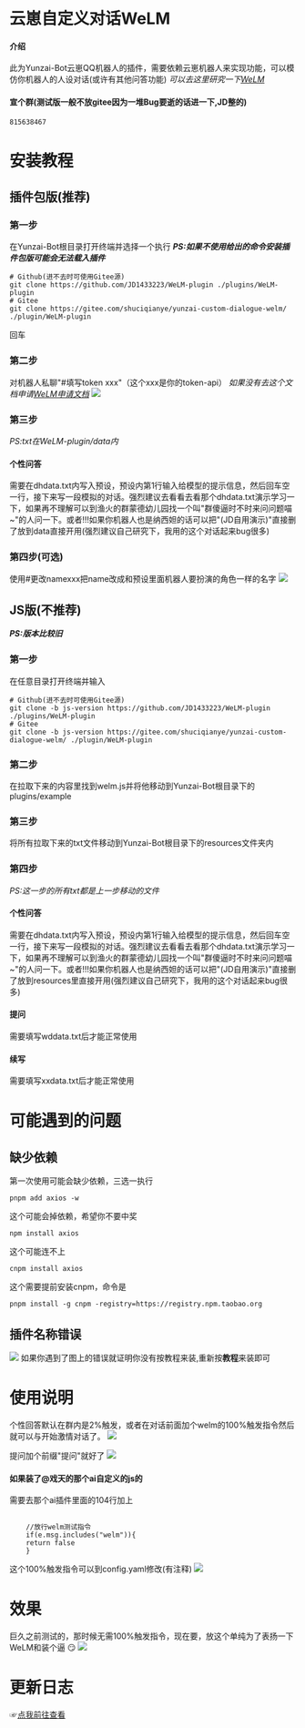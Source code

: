 # 云崽自定义对话WeLM

#### 介绍
此为Yunzai-Bot云崽QQ机器人的插件，需要依赖云崽机器人来实现功能，可以模仿你机器人的人设对话(或许有其他问答功能) _可以去这里研究一下[WeLM](https://welm.weixin.qq.com/docs/api/)_

#### 宣个群(测试版一般不放gitee因为一堆Bug要逝的话进一下,JD整的)
```
815638467
```

# 安装教程

## 插件包版(推荐)
### 第一步
在Yunzai-Bot根目录打开终端并选择一个执行   **_PS:如果不使用给出的命令安装插件包版可能会无法载入插件_**
```
# Github(进不去时可使用Gitee源)
git clone https://github.com/JD1433223/WeLM-plugin ./plugins/WeLM-plugin
# Gitee 
git clone https://gitee.com/shuciqianye/yunzai-custom-dialogue-welm/ ./plugin/WeLM-plugin
```

回车
### 第二步
对机器人私聊"#填写token xxx"（这个xxx是你的token-api） _如果没有去这个文档申请[WeLM申请文档](https://docs.qq.com/form/page/DUW1YVVJNbHpzV2No#/fill-detail)_ 
![](resources/README/tianxieyanshi.jpg)
### 第三步
_PS:txt在WeLM-plugin/data内_
#### 个性问答
需要在dhdata.txt内写入预设，预设内第1行输入给模型的提示信息，然后回车空一行，接下来写一段模拟的对话。强烈建议去看看去看那个dhdata.txt演示学习一下，如果再不理解可以到渔火的群蒙德幼儿园找一个叫"群傻逼时不时来问问题喵~"的人问一下。或者!!!如果你机器人也是纳西妲的话可以把"(JD自用演示)"直接删了放到data直接开用(强烈建议自己研究下，我用的这个对话起来bug很多)
### 第四步(可选)
使用#更改namexxx把name改成和预设里面机器人要扮演的角色一样的名字
![](resources/README/genggainame.jpg)

## JS版(不推荐)
 _**PS:版本比较旧**_
### 第一步
在任意目录打开终端并输入

```
# Github(进不去时可使用Gitee源)
git clone -b js-version https://github.com/JD1433223/WeLM-plugin ./plugins/WeLM-plugin
# Gitee 
git clone -b js-version https://gitee.com/shuciqianye/yunzai-custom-dialogue-welm/ ./plugin/WeLM-plugin
```
### 第二步
在拉取下来的内容里找到welm.js并将他移动到Yunzai-Bot根目录下的plugins/example
### 第三步
将所有拉取下来的txt文件移动到Yunzai-Bot根目录下的resources文件夹内
### 第四步
_PS:这一步的所有txt都是上一步移动的文件_
#### 个性问答
需要在dhdata.txt内写入预设，预设内第1行输入给模型的提示信息，然后回车空一行，接下来写一段模拟的对话。强烈建议去看看去看那个dhdata.txt演示学习一下，如果再不理解可以到渔火的群蒙德幼儿园找一个叫"群傻逼时不时来问问题喵~"的人问一下。或者!!!如果你机器人也是纳西妲的话可以把"(JD自用演示)"直接删了放到resources里直接开用(强烈建议自己研究下，我用的这个对话起来bug很多)
#### 提问
需要填写wddata.txt后才能正常使用
#### 续写
需要填写xxdata.txt后才能正常使用

# 可能遇到的问题

## 缺少依赖
第一次使用可能会缺少依赖，三选一执行

```
pnpm add axios -w
```
这个可能会掉依赖，希望你不要中奖

```
npm install axios 
```
这个可能连不上

```
cnpm install axios
```
这个需要提前安装cnpm，命令是

```
pnpm install -g cnpm -registry=https://registry.npm.taobao.org
```

## 插件名称错误
![](resources/README/chajianmingcuowu.png)
如果你遇到了图上的错误就证明你没有按教程来装,重新按**教程**来装即可

# 使用说明
个性回答默认在群内是2%触发，或者在对话前面加个welm的100%触发指令然后就可以与开始激情对话了。
![](resources/README/gexinghuida.jpg)

提问加个前缀"提问"就好了
![](resources/README/tiwen.png)

#### 如果装了@戏天的那个ai自定义的js的
需要去那个ai插件里面的104行加上

```

    //放行welm测试指令
    if(e.msg.includes("welm")){
	return false
    }
```
这个100%触发指令可以到config.yaml修改(有注释)
![](resources/README/100%25chufa.jpg)

# 效果
巨久之前测试的，那时候无需100%触发指令，现在要，放这个单纯为了表扬一下WeLM和装个逼 :smirk: 
![](resources/README/biaoyangwelm.png)

# 更新日志
☞[点我前往查看](./CHANGELOG.md)